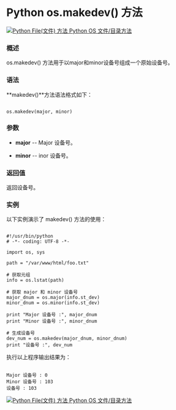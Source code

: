 Python os.makedev() 方法
======================

 [![Python File(文件) 方法](../images/up.gif)
 Python OS 文件/目录方法](os-file-methods.html)


  ### 概述

 os.makedev() 方法用于以major和minor设备号组成一个原始设备号。

 ### 语法

 **makedev()**方法语法格式如下：

 
```

os.makedev(major, minor)

```

 ### 参数

  * **major** -- Major 设备号。


 * **minor** -- inor 设备号。


  ### 返回值

 返回设备号。

 ### 实例

 以下实例演示了 makedev() 方法的使用：

 
```

#!/usr/bin/python
# -*- coding: UTF-8 -*-

import os, sys

path = "/var/www/html/foo.txt"

# 获取元组
info = os.lstat(path)

# 获取 major 和 minor 设备号
major_dnum = os.major(info.st_dev)
minor_dnum = os.minor(info.st_dev)

print "Major 设备号 :", major_dnum
print "Minor 设备号 :", minor_dnum

# 生成设备号
dev_num = os.makedev(major_dnum, minor_dnum)
print "设备号 :", dev_num

```

 执行以上程序输出结果为：

 
```

Major 设备号 : 0
Minor 设备号 : 103
设备号 : 103

```

 [![Python File(文件) 方法](../images/up.gif)
 Python OS 文件/目录方法](os-file-methods.html)